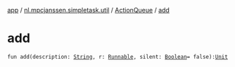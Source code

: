[app](../../index.md) / [nl.mpcjanssen.simpletask.util](../index.md) / [ActionQueue](index.md) / [add](.)

# add

`fun add(description: `[`String`](https://kotlinlang.org/api/latest/jvm/stdlib/kotlin/-string/index.html)`, r: `[`Runnable`](http://docs.oracle.com/javase/6/docs/api/java/lang/Runnable.html)`, silent: `[`Boolean`](https://kotlinlang.org/api/latest/jvm/stdlib/kotlin/-boolean/index.html)` = false): `[`Unit`](https://kotlinlang.org/api/latest/jvm/stdlib/kotlin/-unit/index.html)